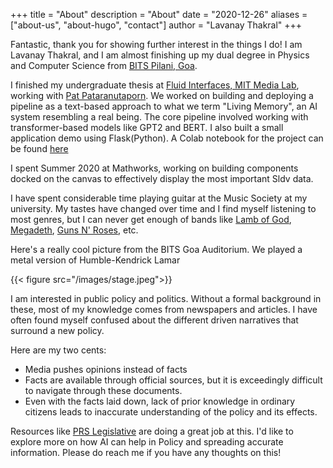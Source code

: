 +++
title = "About"
description = "About"
date = "2020-12-26"
aliases = ["about-us", "about-hugo", "contact"]
author = "Lavanay Thakral"
+++

Fantastic, thank you for showing further interest in the things I do!
I am Lavanay Thakral, and I am almost finishing up my dual degree in Physics and Computer Science from [BITS Pilani, Goa](https://www.bits-pilani.ac.in/goa). 

I finished my undergraduate thesis at [Fluid Interfaces, MIT Media Lab](https://www.media.mit.edu/groups/fluid-interfaces/overview/), working with [Pat Pataranutaporn](pat.design). We worked on building and deploying a pipeline as a text-based approach to what we term "Living Memory", an AI system resembling a real being. The core pipeline involved working with transformer-based models like GPT2 and BERT. I also built a small application demo using Flask(Python). A Colab notebook for the project can be found [here](https://github.com/lavanaythakral/IAI-Pipeline-demo/blob/main/KalamAI_T1.ipynb)

I spent Summer 2020 at Mathworks, working on building components docked on the canvas to effectively display the most important Sldv data. 

I have spent considerable time playing guitar at the Music Society at my university. My tastes have changed over time and I find myself listening to most genres, but I can never get enough of bands like [Lamb of God](https://en.wikipedia.org/wiki/Lamb_of_God_(band)), [Megadeth](https://en.wikipedia.org/wiki/Megadeth), [Guns N' Roses](https://www.gunsnroses.com/), etc. 

Here's a really cool picture from the BITS Goa Auditorium. We played a metal version of Humble-Kendrick Lamar

{{< figure src="/images/stage.jpeg">}}

I am interested in public policy and politics. Without a formal background in these, most of my knowledge comes from newspapers and articles. I have often found myself confused about the different driven narratives that surround a new policy. 

Here are my two cents: 
* Media pushes opinions instead of facts
* Facts are available through official sources, but it is exceedingly difficult to navigate through these documents. 
* Even with the facts laid down, lack of prior knowledge in ordinary citizens leads to inaccurate understanding of the policy and its effects. 

Resources like [PRS Legislative](https://www.prsindia.org/) are doing a great job at this. I'd like to explore more on how AI can help in Policy and spreading accurate information.
Please do reach me if you have any thoughts on this!